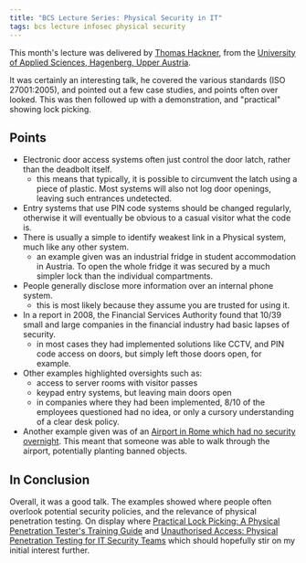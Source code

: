 ```yaml
---
title: "BCS Lecture Series: Physical Security in IT"
tags: bcs lecture infosec physical security
---
```


This month's lecture was delivered by [Thomas Hackner](http://www.hackner-security.com/), from the [University of Applied Sciences, Hagenberg, Upper Austria](http://www.fh-ooe.at/en/). 

It was certainly an interesting talk, he covered the various standards (ISO 27001:2005), and pointed out a few case studies, and points often over looked. This was then followed up with a demonstration, and "practical" showing lock picking.

## Points

* Electronic door access systems often just control the door latch, rather than the deadbolt itself. 
	- this means that typically, it is possible to circumvent the latch using a piece of plastic. Most systems will also not log door openings, leaving such entrances undetected.
* Entry systems that use PIN code systems should be changed regularly, otherwise it will eventually be obvious to a casual visitor what the code is.
* There is usually a simple to identify weakest link in a Physical system, much like any other system.
	- an example given was an industrial fridge in student accommodation in Austria. To open the whole fridge it was secured by a much simpler lock than the individual compartments.
* People generally disclose more information over an internal phone system.
	- this is most likely because they assume you are trusted for using it.
* In a report in 2008, the Financial Services Authority found that 10/39 small and large companies in the financial industry had basic lapses of security.
	- in most cases they had implemented solutions like CCTV, and PIN code access on doors, but simply left those doors open, for example.
* Other examples highlighted oversights such as:
	- access to server rooms with visitor passes
	- keypad entry systems, but leaving main doors open
	- in companies where they had been implemented, 8/10 of the employees questioned had no idea, or only a cursory understanding of a clear desk policy.
* Another example given was of an [Airport in Rome which had no security overnight](http://www.securitypitfalls.org/2010/02/security-is-no-matte.html). This meant that someone was able to walk through the airport, potentially planting banned objects.

## In Conclusion

Overall, it was a good talk. The examples showed where people often overlook potential security policies, and the relevance of physical penetration testing. On display where [Practical Lock Picking: A Physical Penetration Tester's Training Guide](ttp://www.amazon.co.uk/gp/product/1597496111?ie=UTF8&tag=nisbl-21&linkCode=as2&camp=1634&creative=19450&creativeASIN=1597496111) and [Unauthorised Access: Physical Penetration Testing for IT Security Teams](http://www.amazon.co.uk/gp/product/0470747617?ie=UTF8&tag=nisbl-21&linkCode=as2&camp=1634&creative=19450&creativeASIN=0470747617) which should hopefully stir on my initial interest further.

